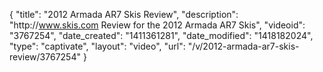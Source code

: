 {
    "title": "2012 Armada AR7 Skis Review",
    "description": "http:\/\/www.skis.com Review for the 2012 Armada AR7 Skis",
    "videoid": "3767254",
    "date_created": "1411361281",
    "date_modified": "1418182024",
    "type": "captivate",
    "layout": "video",
    "url": "\/v\/2012-armada-ar7-skis-review\/3767254"
}